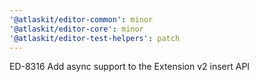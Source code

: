 ```yaml
---
'@atlaskit/editor-common': minor
'@atlaskit/editor-core': minor
'@atlaskit/editor-test-helpers': patch
---
```


ED-8316 Add async support to the Extension v2 insert API
